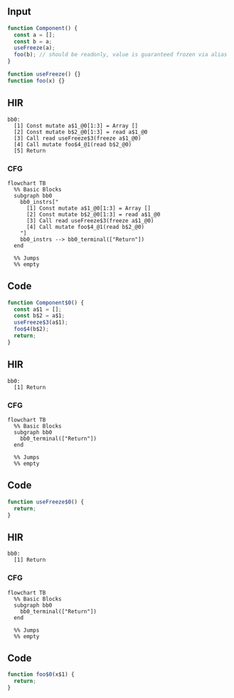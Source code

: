 
## Input

```javascript
function Component() {
  const a = [];
  const b = a;
  useFreeze(a);
  foo(b); // should be readonly, value is guaranteed frozen via alias
}

function useFreeze() {}
function foo(x) {}

```

## HIR

```
bb0:
  [1] Const mutate a$1_@0[1:3] = Array []
  [2] Const mutate b$2_@0[1:3] = read a$1_@0
  [3] Call read useFreeze$3(freeze a$1_@0)
  [4] Call mutate foo$4_@1(read b$2_@0)
  [5] Return
```

### CFG

```mermaid
flowchart TB
  %% Basic Blocks
  subgraph bb0
    bb0_instrs["
      [1] Const mutate a$1_@0[1:3] = Array []
      [2] Const mutate b$2_@0[1:3] = read a$1_@0
      [3] Call read useFreeze$3(freeze a$1_@0)
      [4] Call mutate foo$4_@1(read b$2_@0)
    "]
    bb0_instrs --> bb0_terminal(["Return"])
  end

  %% Jumps
  %% empty
```

## Code

```javascript
function Component$0() {
  const a$1 = [];
  const b$2 = a$1;
  useFreeze$3(a$1);
  foo$4(b$2);
  return;
}

```
## HIR

```
bb0:
  [1] Return
```

### CFG

```mermaid
flowchart TB
  %% Basic Blocks
  subgraph bb0
    bb0_terminal(["Return"])
  end

  %% Jumps
  %% empty
```

## Code

```javascript
function useFreeze$0() {
  return;
}

```
## HIR

```
bb0:
  [1] Return
```

### CFG

```mermaid
flowchart TB
  %% Basic Blocks
  subgraph bb0
    bb0_terminal(["Return"])
  end

  %% Jumps
  %% empty
```

## Code

```javascript
function foo$0(x$1) {
  return;
}

```
      